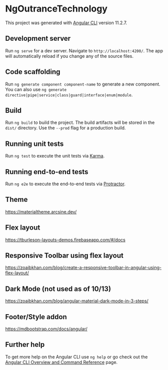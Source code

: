 # NgOutranceTechnology

This project was generated with [Angular CLI](https://github.com/angular/angular-cli) version 11.2.7.

## Development server

Run `ng serve` for a dev server. Navigate to `http://localhost:4200/`. The app will automatically reload if you change
any of the source files.

## Code scaffolding

Run `ng generate component component-name` to generate a new component. You can also
use `ng generate directive|pipe|service|class|guard|interface|enum|module`.

## Build

Run `ng build` to build the project. The build artifacts will be stored in the `dist/` directory. Use the `--prod` flag
for a production build.

## Running unit tests

Run `ng test` to execute the unit tests via [Karma](https://karma-runner.github.io).

## Running end-to-end tests

Run `ng e2e` to execute the end-to-end tests via [Protractor](http://www.protractortest.org/).

## Theme

https://materialtheme.arcsine.dev/

## Flex layout

https://tburleson-layouts-demos.firebaseapp.com/#/docs

## Responsive Toolbar using flex layout

https://zoaibkhan.com/blog/create-a-responsive-toolbar-in-angular-using-flex-layout/

## Dark Mode (not used as of 10/13)

https://zoaibkhan.com/blog/angular-material-dark-mode-in-3-steps/

## Footer/Style addon
https://mdbootstrap.com/docs/angular/

## Further help

To get more help on the Angular CLI use `ng help` or go check out
the [Angular CLI Overview and Command Reference](https://angular.io/cli) page.


